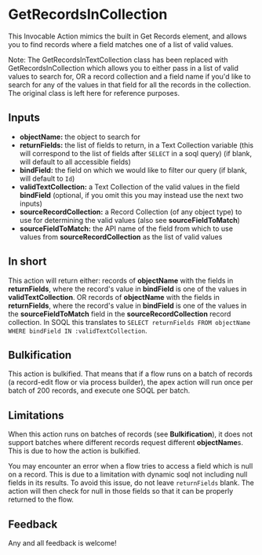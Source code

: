 # GetRecordsInCollection
This Invocable Action mimics the built in Get Records element, and allows you to find records where a field matches one of a list of valid values.

Note: The GetRecordsInTextCollection class has been replaced with GetRecordsInCollection which allows you to either pass in a list of valid values to search for, OR a record collection and a field name if you'd like to search for any of the values in that field for all the records in the collection. The original class is left here for reference purposes.

## Inputs
* **objectName:** the object to search for
* **returnFields:** the list of fields to return, in a Text Collection variable (this will correspond to the list of fields after `SELECT` in a soql query) (if blank, will default to all accessible fields)
* **bindField:** the field on which we would like to filter our query (if blank, will default to `Id`)
* **validTextCollection:** a Text Collection of the valid values in the field **bindField** (optional, if you omit this you may instead use the next two inputs)
* **sourceRecordCollection:** a Record Collection (of any object type) to use for determining the valid values (also see **sourceFieldToMatch**)
* **sourceFieldToMatch:** the API name of the field from which to use values from **sourceRecordCollection** as the list of valid values

## In short
This action will return either:
records of **objectName** with the fields in **returnFields**, where the record's value in **bindField** is one of the values in **validTextCollection**.
OR
records of **objectName** with the fields in **returnFields**, where the record's value in **bindField** is one of the values in the **sourceFieldToMatch** field in the **sourceRecordCollection** record collection.
In SOQL this translates to `SELECT returnFields FROM objectName WHERE bindField IN :validTextCollection`.

## Bulkification
This action is bulkified. That means that if a flow runs on a batch of records (a record-edit flow or via process builder), the apex action will run once per batch of 200 records, and execute one SOQL per batch.

## Limitations
When this action runs on batches of records (see **Bulkification**), it does not support batches where different records request different **objectName**s. This is due to how the action is bulkified.

You may encounter an error when a flow tries to access a field which is null on a record. This is due to a limitation with dynamic soql not including null fields in its results. To avoid this issue, do not leave `returnFields` blank. The action will then check for null in those fields so that it can be properly returned to the flow.

## Feedback
Any and all feedback is welcome!
